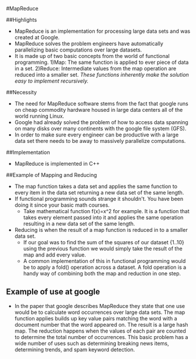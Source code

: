 #MapReduce

##Highlights
* MapReduce is an implementation for processing large data sets and was created at Google.
* MapReduce solves the problem engineers have automatically parallelizing basic computations over large datasets. 
* It is made up of two basic concepts from the world of functional programming.
    1)Map: The same function is applied to ever piece of data in a set.
    2)Reduce: Intermediate values from the map operation are reduced into a smaller set.
        *These functions inherently make the solution easy to implement recursively.*

##Necessity
* The need for MapReduce software stems from the fact that google runs on cheap commodity hardware housed in large data centers all of the world running Linux.
* Google had already solved the problem of how to access data spanning on many disks over many continents with the google file system (GFS).
* In order to make sure every engineer can be productive with a large data set there needs to be away to massively parallelize computations.


##Implementation
* MapReduce is implemented in C++


##Example of Mapping and Reducing
* The map function takes a data set and applies the same function to every item in the data set returning a new data set of the same length.
* If functional programming sounds strange it shouldn't. You have been doing it since your basic math courses.
    * Take mathematical function f(x)=x^2 for example.  It is a function that takes every element passed into it and applies the same operation resulting in a new data set of the same length.
* Reducing is when the result of a map function is reduced in to a smaller data set.
    * If our goal was to find the sum of the squares of our dataset {1..10} using the previous function we would simply take the result of the map and add every value.  
    * A common implementation of this in functional programming would be to apply a fold() operation across a dataset.  A fold operation is a handy way of combining both the map and reduction in one step. 
    
## Example of use at google
* In the paper that google describes MapReduce they state that one use would be to calculate word occurrences over large data sets.  The map function applies builds up key value pairs matching the word with a document number that the word appeared on.  The result is a large hash map.  The reduction happens when the values of each pair are counted to determine the total number of occurrences. This basic problem has a wide number of uses such as determining breaking news items, determining trends, and spam keyword detection.



